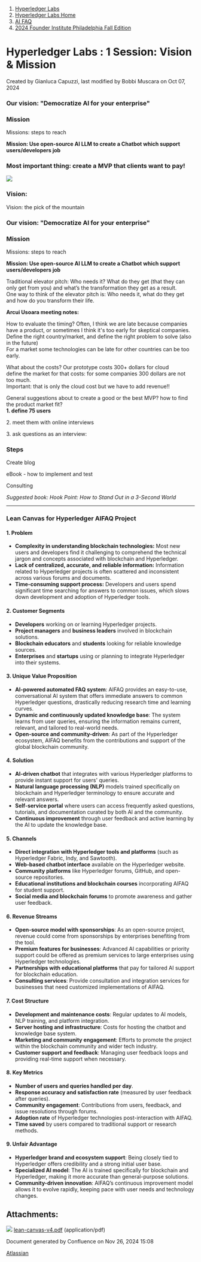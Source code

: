 1. [Hyperledger Labs](index.html)
2. [Hyperledger Labs Home](Hyperledger-Labs-Home_20283400.html)
3. [AI FAQ](AI-FAQ_20290949.html)
4. [2024 Founder Institute Philadelphia Fall Edition](2024-Founder-Institute-Philadelphia-Fall-Edition_20291388.html)

# Hyperledger Labs : 1 Session: Vision &amp; Mission

Created by Gianluca Capuzzi, last modified by Bobbi Muscara on Oct 07, 2024

### **Our vision: "Democratize AI for your enterprise"**

### Mission

Missions: steps to reach

**Mission: Use open-source AI LLM to create a Chatbot which support users/developers job**

### Most important thing: create a MVP that clients want to pay!

[![](attachments/thumbnails/20291398/20294925)](attachments/20291398/20294925.pdf)

### Vision:

Vision: the pick of the mountain 

### **Our vision: "Democratize AI for your enterprise"**

### Mission

Missions: steps to reach

**Mission: Use open-source AI LLM to create a Chatbot which support users/developers job**

Traditional elevator pitch: Who needs it? What do they get (that they can only get from you) and what’s the transformation they get as a result.  
One way to think of the elevator pitch is: Who needs it, what do they get and how do you transform their life.

**Arcui Usoara meeting notes:**

How to evaluate the timing? Often, I think we are late because companies have a product, or sometimes I think it's too early for skeptical companies.  
Define the right country/market, and define the right problem to solve (also in the future)  
For a market some technologies can be late for other countries can be too early.

What about the costs? Our prototype costs 300+ dollars for cloud  
define the market for that costs: for some companies 300 dollars are not too much.  
Important: that is only the cloud cost but we have to add revenue!!

General suggestions about to create a good or the best MVP? how to find the product market fit?  
**1. define 75 users**

2\. meet them with online interviews

3\. ask questions as an interview:

### Steps

Create blog

eBook - how to implement and test

Consulting

*Suggested book: Hook Point: How to Stand Out in a 3-Second World*

* * *

### **Lean Canvas for Hyperledger AIFAQ Project**

#### 1. **Problem**

- **Complexity in understanding blockchain technologies:** Most new users and developers find it challenging to comprehend the technical jargon and concepts associated with blockchain and Hyperledger.
- **Lack of centralized, accurate, and reliable information:** Information related to Hyperledger projects is often scattered and inconsistent across various forums and documents.
- **Time-consuming support process:** Developers and users spend significant time searching for answers to common issues, which slows down development and adoption of Hyperledger tools.

#### 2. **Customer Segments**

- **Developers** working on or learning Hyperledger projects.
- **Project managers** and **business leaders** involved in blockchain solutions.
- **Blockchain educators** and **students** looking for reliable knowledge sources.
- **Enterprises** and **startups** using or planning to integrate Hyperledger into their systems.

#### 3. **Unique Value Proposition**

- **AI-powered automated FAQ system**: AIFAQ provides an easy-to-use, conversational AI system that offers immediate answers to common Hyperledger questions, drastically reducing research time and learning curves.
- **Dynamic and continuously updated knowledge base**: The system learns from user queries, ensuring the information remains current, relevant, and tailored to real-world needs.
- **Open-source and community-driven**: As part of the Hyperledger ecosystem, AIFAQ benefits from the contributions and support of the global blockchain community.

#### 4. **Solution**

- **AI-driven chatbot** that integrates with various Hyperledger platforms to provide instant support for users' queries.
- **Natural language processing (NLP)** models trained specifically on blockchain and Hyperledger terminology to ensure accurate and relevant answers.
- **Self-service portal** where users can access frequently asked questions, tutorials, and documentation curated by both AI and the community.
- **Continuous improvement** through user feedback and active learning by the AI to update the knowledge base.

#### 5. **Channels**

- **Direct integration with Hyperledger tools and platforms** (such as Hyperledger Fabric, Indy, and Sawtooth).
- **Web-based chatbot interface** available on the Hyperledger website.
- **Community platforms** like Hyperledger forums, GitHub, and open-source repositories.
- **Educational institutions and blockchain courses** incorporating AIFAQ for student support.
- **Social media and blockchain forums** to promote awareness and gather user feedback.

#### 6. **Revenue Streams**

- **Open-source model with sponsorships**: As an open-source project, revenue could come from sponsorships by enterprises benefiting from the tool.
- **Premium features for businesses**: Advanced AI capabilities or priority support could be offered as premium services to large enterprises using Hyperledger technologies.
- **Partnerships with educational platforms** that pay for tailored AI support for blockchain education.
- **Consulting services**: Provide consultation and integration services for businesses that need customized implementations of AIFAQ.

#### 7. **Cost Structure**

- **Development and maintenance costs**: Regular updates to AI models, NLP training, and platform integration.
- **Server hosting and infrastructure**: Costs for hosting the chatbot and knowledge base system.
- **Marketing and community engagement**: Efforts to promote the project within the blockchain community and wider tech industry.
- **Customer support and feedback**: Managing user feedback loops and providing real-time support when necessary.

#### 8. **Key Metrics**

- **Number of users and queries handled per day**.
- **Response accuracy and satisfaction rate** (measured by user feedback after queries).
- **Community engagement**: Contributions from users, feedback, and issue resolutions through forums.
- **Adoption rate** of Hyperledger technologies post-interaction with AIFAQ.
- **Time saved** by users compared to traditional support or research methods.

#### 9. **Unfair Advantage**

- **Hyperledger brand and ecosystem support**: Being closely tied to Hyperledger offers credibility and a strong initial user base.
- **Specialized AI model**: The AI is trained specifically for blockchain and Hyperledger, making it more accurate than general-purpose solutions.
- **Community-driven innovation**: AIFAQ’s continuous improvement model allows it to evolve rapidly, keeping pace with user needs and technology changes.

## Attachments:

![](images/icons/bullet_blue.gif) [lean-canvas-v4.pdf](attachments/20291398/20294925.pdf) (application/pdf)

Document generated by Confluence on Nov 26, 2024 15:08

[Atlassian](http://www.atlassian.com/)
